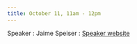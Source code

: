 ```yaml
---
title: October 11, 11am - 12pm
---
```


Speaker
: Jaime Speiser
  : [Speaker website](https://school.wakehealth.edu/faculty/s/jaime-lynn-speiser)
